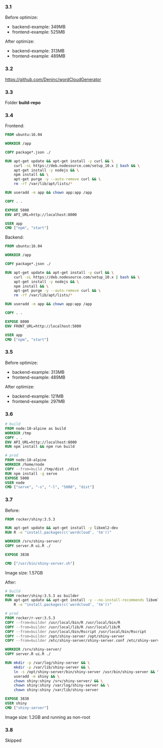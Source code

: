 ### 3.1

Before optimize:
- backend-example: 349MB
- frontend-example: 525MB

After optimize:
- backend-example: 313MB
- frontend-example: 489MB

### 3.2

https://github.com/Deninc/wordCloudGenerator

### 3.3

Folder **build-repo**

### 3.4

Frontend:
```Dockerfile
FROM ubuntu:16.04

WORKDIR /app

COPY package*.json ./

RUN apt-get update && apt-get install -y curl && \
    curl -sL https://deb.nodesource.com/setup_10.x | bash && \
    apt-get install -y nodejs && \
    npm install && \
    apt-get purge -y --auto-remove curl && \
    rm -rf /var/lib/apt/lists/*

RUN useradd -m app && chown app:app /app

COPY . .

EXPOSE 5000
ENV API_URL=http://localhost:8000

USER app
CMD ["npm", "start"]
```

Backend:
```Dockerfile
FROM ubuntu:16.04

WORKDIR /app

COPY package*.json ./

RUN apt-get update && apt-get install -y curl && \
    curl -sL https://deb.nodesource.com/setup_10.x | bash && \
    apt-get install -y nodejs && \
    npm install && \
    apt-get purge -y --auto-remove curl && \
    rm -rf /var/lib/apt/lists/*

RUN useradd -m app && chown app:app /app

COPY . .

EXPOSE 8000
ENV FRONT_URL=http://localhost:5000

USER app
CMD ["npm", "start"]
```

### 3.5

Before optimize:
- backend-example: 313MB
- frontend-example: 489MB

After optimize:
- backend-example: 121MB
- frontend-example: 297MB


### 3.6

```Dockerfile
# build
FROM node:10-alpine as build
WORKDIR /tmp
COPY . .
ENV API_URL=http://localhost:8000
RUN npm install && npm run build

# prod
FROM node:10-alpine
WORKDIR /home/node
COPY --from=build /tmp/dist ./dist
RUN npm install -g serve
EXPOSE 5000
USER node
CMD ["serve", "-s", "-l", "5000", "dist"]
```

### 3.7

Before:
```Dockerfile
FROM rocker/shiny:3.5.3

RUN apt-get update && apt-get install -y libxml2-dev
RUN R -e "install.packages(c('wordcloud', 'tm'))"

WORKDIR /srv/shiny-server/
COPY server.R ui.R ./

EXPOSE 3838

CMD ["/usr/bin/shiny-server.sh"]
```
Image size: 1.57GB

After:
```Dockerfile
# build
FROM rocker/shiny:3.5.3 as builder
RUN apt-get update && apt-get install -y --no-install-recommends libxml2-dev && \
    R -e "install.packages(c('wordcloud', 'tm'))"

# prod
FROM rocker/r-ver:3.5.3
COPY --from=builder /usr/local/bin/R /usr/local/bin/R
COPY --from=builder /usr/local/lib/R /usr/local/lib/R
COPY --from=builder /usr/local/bin/Rscript /usr/local/bin/Rscript
COPY --from=builder /opt/shiny-server /opt/shiny-server
COPY --from=builder /etc/shiny-server/shiny-server.conf /etc/shiny-server/shiny-server.conf

WORKDIR /srv/shiny-server/
COPY server.R ui.R ./

RUN mkdir -p /var/log/shiny-server && \
    mkdir -p /var/lib/shiny-server && \
    ln -s /opt/shiny-server/bin/shiny-server /usr/bin/shiny-server && \
    useradd -m shiny && \
    chown shiny:shiny /srv/shiny-server/ && \
    chown shiny:shiny /var/log/shiny-server && \
    chown shiny:shiny /var/lib/shiny-server

EXPOSE 3838
USER shiny
CMD ["shiny-server"]
```
Image size: 1.2GB and running as non-root

### 3.8

Skipped
